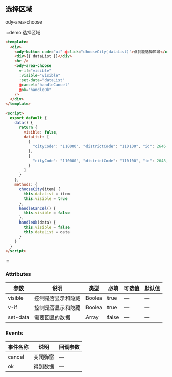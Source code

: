 ## 选择区域

ody-area-choose

:::demo 选择区域

```html
<template>
  <div>
    <ody-button code="ui" @click="chooseCity(dataList)">点我能选择区域</ody-button>
    <div>{{ dataList }}</div>
    <hr />
    <ody-area-choose
      v-if="visible"
      :visible="visible"
      :set-data="dataList"
      @cancel="handleCancel"
      @ok="handleOk"
    />
  </div>
</template>

<script>
  export default {
    data() {
      return {
        visible: false,
        dataList: [
          {
            "cityCode": "110000", "districtCode": "110100", "id": 2646, "provinceCode": "100000"
          },
          {
            "cityCode": "110000", "districtCode": "110100", "id": 2648, "provinceCode": "100000" 
          }
        ]
      }
    },
    methods: {
      chooseCity(item) {
        this.dataList = item
        this.visible = true
      },
      handleCancel() {
        this.visible = false
      },
      handleOk(data) {
        this.visible = false
        this.dataList = data
      }
    }
  }
</script>
```

:::

### Attributes

| 参数     | 说明               | 类型   | 必填  | 可选值 | 默认值 |
| -------- | ------------------ | ------ | ----- | ------ | ------ |
| visible  | 控制是否显示和隐藏 | Boolea | true  | —      | —      |
| v-if     | 控制是否显示和隐藏 | Boolea | true  | —      | —      |
| set-data | 需要回显的数据     | Array  | false | —      | —      |

### Events

| 事件名称    | 说明     | 回调参数 |
| ----------- | -------- | -------- |
| cancel | 关闭弹窗 | —        |
| ok     | 得到数据 | —        |